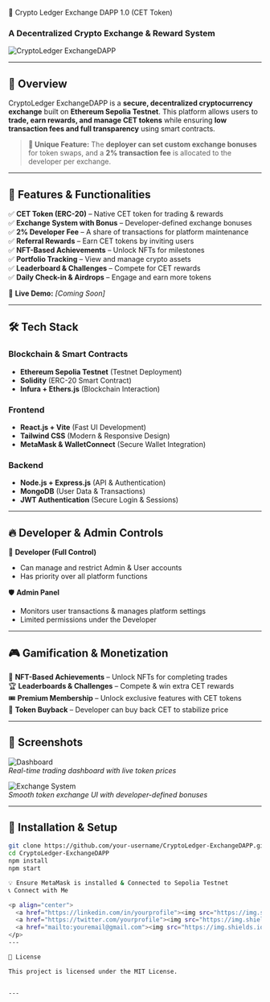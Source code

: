 🚀 Crypto Ledger Exchange DAPP 1.0 (CET Token)

### A Decentralized Crypto Exchange & Reward System

![CryptoLedger ExchangeDAPP](assets/banner.gif)

---

## 🌟 Overview
CryptoLedger ExchangeDAPP is a **secure, decentralized cryptocurrency exchange** built on **Ethereum Sepolia Testnet**. This platform allows users to **trade, earn rewards, and manage CET tokens** while ensuring **low transaction fees and full transparency** using smart contracts.

> **🔹 Unique Feature:** The **deployer can set custom exchange bonuses** for token swaps, and a **2% transaction fee** is allocated to the developer per exchange.

---

## 🚀 Features & Functionalities  

✅ **CET Token (ERC-20)** – Native CET token for trading & rewards  
✅ **Exchange System with Bonus** – Developer-defined exchange bonuses  
✅ **2% Developer Fee** – A share of transactions for platform maintenance  
✅ **Referral Rewards** – Earn CET tokens by inviting users  
✅ **NFT-Based Achievements** – Unlock NFTs for milestones  
✅ **Portfolio Tracking** – View and manage crypto assets  
✅ **Leaderboard & Challenges** – Compete for CET rewards  
✅ **Daily Check-in & Airdrops** – Engage and earn more tokens  

🎥 **Live Demo:** *[Coming Soon]*  

---

## 🛠️ Tech Stack  

### **Blockchain & Smart Contracts**  
- **Ethereum Sepolia Testnet** (Testnet Deployment)  
- **Solidity** (ERC-20 Smart Contract)  
- **Infura + Ethers.js** (Blockchain Interaction)  

### **Frontend**  
- **React.js + Vite** (Fast UI Development)  
- **Tailwind CSS** (Modern & Responsive Design)  
- **MetaMask & WalletConnect** (Secure Wallet Integration)  

### **Backend**  
- **Node.js + Express.js** (API & Authentication)  
- **MongoDB** (User Data & Transactions)  
- **JWT Authentication** (Secure Login & Sessions)  

---

## 🔥 Developer & Admin Controls  
👑 **Developer (Full Control)**  
- Can manage and restrict Admin & User accounts  
- Has priority over all platform functions  

🛡️ **Admin Panel**  
- Monitors user transactions & manages platform settings  
- Limited permissions under the Developer  

---

## 🎮 Gamification & Monetization  
💎 **NFT-Based Achievements** – Unlock NFTs for completing trades  
🏆 **Leaderboards & Challenges** – Compete & win extra CET rewards  
🎟️ **Premium Membership** – Unlock exclusive features with CET tokens  
🔄 **Token Buyback** – Developer can buy back CET to stabilize price  

---

## 📸 Screenshots  

![Dashboard](assets/dashboard.gif)  
*Real-time trading dashboard with live token prices*  

![Exchange System](assets/exchange-animation.gif)  
*Smooth token exchange UI with developer-defined bonuses*  

---

## 📌 Installation & Setup  

```bash
git clone https://github.com/your-username/CryptoLedger-ExchangeDAPP.git
cd CryptoLedger-ExchangeDAPP
npm install
npm start

💡 Ensure MetaMask is installed & Connected to Sepolia Testnet
📞 Connect with Me

<p align="center">
  <a href="https://linkedin.com/in/yourprofile"><img src="https://img.shields.io/badge/LinkedIn-blue?style=for-the-badge&logo=linkedin"></a>
  <a href="https://twitter.com/yourprofile"><img src="https://img.shields.io/badge/Twitter-black?style=for-the-badge&logo=twitter"></a>
  <a href="mailto:youremail@gmail.com"><img src="https://img.shields.io/badge/Email-red?style=for-the-badge&logo=gmail"></a>
</p>
---

📜 License

This project is licensed under the MIT License.


---

